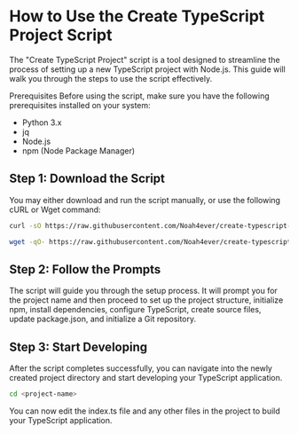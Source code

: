 # How to Use the Create TypeScript Project Script

The "Create TypeScript Project" script is a tool designed to streamline the process of setting up a new TypeScript project with Node.js. This guide will walk you through the steps to use the script effectively.

Prerequisites
Before using the script, make sure you have the following prerequisites installed on your system:

- Python 3.x
- jq
- Node.js
- npm (Node Package Manager)

## Step 1: Download the Script

You may either download and run the script manually, or use the following cURL or Wget command:

```bash
curl -sO https://raw.githubusercontent.com/Noah4ever/create-typescript-project/main/init.py && python3 init.py
```

```bash
wget -qO- https://raw.githubusercontent.com/Noah4ever/create-typescript-project/main/init.py && python3 init.py
```

## Step 2: Follow the Prompts

The script will guide you through the setup process. It will prompt you for the project name and then proceed to set up the project structure, initialize npm, install dependencies, configure TypeScript, create source files, update package.json, and initialize a Git repository.

## Step 3: Start Developing

After the script completes successfully, you can navigate into the newly created project directory and start developing your TypeScript application.

```bash
cd <project-name>
```

You can now edit the index.ts file and any other files in the project to build your TypeScript application.
